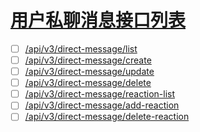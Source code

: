 # [用户私聊消息接口列表](https://developer.kaiheila.cn/doc/http/direct-message)
- [ ] [/api/v3/direct-message/list](https://developer.kaiheila.cn/doc/http/direct-message#%E8%8E%B7%E5%8F%96%E7%A7%81%E4%BF%A1%E8%81%8A%E5%A4%A9%E6%B6%88%E6%81%AF%E5%88%97%E8%A1%A8 "获取私信聊天消息列表")
- [ ] [/api/v3/direct-message/create](https://developer.kaiheila.cn/doc/http/direct-message#%E5%8F%91%E9%80%81%E7%A7%81%E4%BF%A1%E8%81%8A%E5%A4%A9%E6%B6%88%E6%81%AF "发送私信聊天消息")
- [ ] [/api/v3/direct-message/update](https://developer.kaiheila.cn/doc/http/direct-message#%E6%9B%B4%E6%96%B0%E7%A7%81%E4%BF%A1%E8%81%8A%E5%A4%A9%E6%B6%88%E6%81%AF "更新私信聊天消息")
- [ ] [/api/v3/direct-message/delete](https://developer.kaiheila.cn/doc/http/direct-message#%E5%88%A0%E9%99%A4%E7%A7%81%E4%BF%A1%E8%81%8A%E5%A4%A9%E6%B6%88%E6%81%AF "删除私信聊天消息")
- [ ] [/api/v3/direct-message/reaction-list](https://developer.kaiheila.cn/doc/http/direct-message#%E8%8E%B7%E5%8F%96%E9%A2%91%E9%81%93%E6%B6%88%E6%81%AF%E6%9F%90%E5%9B%9E%E5%BA%94%E7%9A%84%E7%94%A8%E6%88%B7%E5%88%97%E8%A1%A8 "获取频道消息某个回应的用户列表")
- [ ] [/api/v3/direct-message/add-reaction](https://developer.kaiheila.cn/doc/http/direct-message#%E7%BB%99%E6%9F%90%E4%B8%AA%E6%B6%88%E6%81%AF%E6%B7%BB%E5%8A%A0%E5%9B%9E%E5%BA%94 "给某个消息添加回应")
- [ ] [/api/v3/direct-message/delete-reaction](https://developer.kaiheila.cn/doc/http/direct-message#%E5%88%A0%E9%99%A4%E6%B6%88%E6%81%AF%E7%9A%84%E6%9F%90%E4%B8%AA%E5%9B%9E%E5%BA%94 "删除消息的某个回应")
